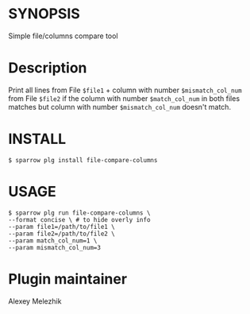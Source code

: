 # SYNOPSIS

Simple file/columns compare tool

# Description

Print all lines from File `$file1` + column with number `$mismatch_col_num` from File `$file2` 
if the column with number `$match_col_num` in both files matches but column with number `$mismatch_col_num` doesn't match. 

# INSTALL

    $ sparrow plg install file-compare-columns

# USAGE

    $ sparrow plg run file-compare-columns \
    --format concise \ # to hide overly info 
    --param file1=/path/to/file1 \
    --param file2=/path/to/file2 \
    --param match_col_num=1 \
    --param mismatch_col_num=3

# Plugin maintainer

Alexey Melezhik

